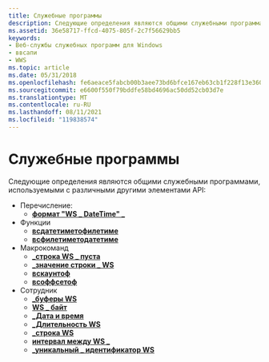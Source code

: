 ```yaml
---
title: Служебные программы
description: Следующие определения являются общими служебными программами, используемыми в различных других элементах API перечисление WS \_ DateTime \_ Форматфунктионс ВСДАТЕТИМЕТОФИЛЕТИМЕ всфилетиметодатетимемакрос WS \_ String \_ Empty WS-String \_ \_ вскаунтоф всоффсетофструктурес WS \_ buffers WS \_ bytes WS \_ DateTime WS \_ DURATION WS \_ строка WS String WS \_ \_ Unique \_ ID.
ms.assetid: 36e58717-ffcd-4075-805f-2c7f56629bb5
keywords:
- Веб-службы служебных программ для Windows
- ввсапи
- WWS
ms.topic: article
ms.date: 05/31/2018
ms.openlocfilehash: fe6aeace5fabcb00b3aee73bd6bfce167eb63cb1f228f13e360b9fadfcecfd1e
ms.sourcegitcommit: e6600f550f79bddfe58bd4696ac50dd52cb03d7e
ms.translationtype: MT
ms.contentlocale: ru-RU
ms.lasthandoff: 08/11/2021
ms.locfileid: "119838574"
---
```

# <a name="utilities"></a>Служебные программы

Следующие определения являются общими служебными программами, используемыми с различными другими элементами API:

-   Перечисление:
    -   [**формат "WS \_ DateTime" \_**](/windows/desktop/api/WebServices/ne-webservices-ws_datetime_format)
-   Функции
    -   [**всдатетиметофилетиме**](/windows/desktop/api/WebServices/nf-webservices-wsdatetimetofiletime)
    -   [**всфилетиметодатетиме**](/windows/desktop/api/WebServices/nf-webservices-wsfiletimetodatetime)
-   Макрокоманд
    -   [**\_строка WS \_ пуста**](/previous-versions/windows/desktop/legacy/dd323449(v=vs.85))
    -   [**\_значение строки \_ WS**](/windows/desktop/api/WebServices/nf-webservices-ws_string_value)
    -   [**вскаунтоф**](/windows/desktop/api/WebServices/nf-webservices-wscountof)
    -   [**всоффсетоф**](/windows/desktop/api/WebServices/nf-webservices-wsoffsetof)
-   Сотрудник
    -   [**\_буферы WS**](/windows/desktop/api/WebServices/ns-webservices-ws_buffers)
    -   [**WS \_ байт**](/windows/desktop/api/WebServices/ns-webservices-ws_bytes)
    -   [**\_Дата и время**](/windows/desktop/api/WebServices/ns-webservices-ws_datetime)
    -   [**\_Длительность WS**](/windows/desktop/api/WebServices/ns-webservices-ws_duration)
    -   [**\_строка WS**](/windows/desktop/api/WebServices/ns-webservices-ws_string)
    -   [**интервал между WS \_**](/windows/desktop/api/WebServices/ns-webservices-ws_timespan)
    -   [**\_уникальный \_ идентификатор WS**](/windows/desktop/api/WebServices/ns-webservices-ws_unique_id)

 

 